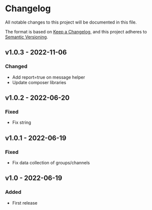# Changelog

All notable changes to this project will be documented in this file.

The format is based on [Keep a Changelog](https://keepachangelog.com/en/1.0.0/), and this project adheres
to [Semantic Versioning](https://semver.org/spec/v2.0.0.html).

## v1.0.3 - 2022-11-06

### Changed
- Add report=true on message helper
- Update composer libraries


## v1.0.2 - 2022-06-20

### Fixed
- Fix string


## v1.0.1 - 2022-06-19

### Fixed
- Fix data collection of groups/channels


## v1.0 - 2022-06-19

### Added
- First release
